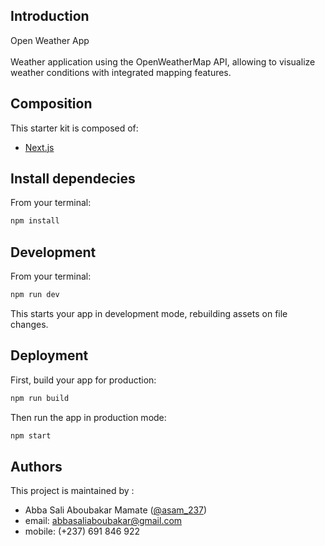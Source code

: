 ## Introduction

Open Weather App
<br/>
<br />
Weather application using the OpenWeatherMap API, allowing to visualize weather conditions with integrated mapping features.
<br />

## Composition

This starter kit is composed of:

- [Next.js](https://nextjs.org/)
  <br/>

## Install dependecies

From your terminal:

```sh
npm install
```

## Development

From your terminal:

```sh
npm run dev
```

This starts your app in development mode, rebuilding assets on file changes.

## Deployment

First, build your app for production:

```sh
npm run build
```

Then run the app in production mode:

```sh
npm start
```

## Authors

This project is maintained by :

- Abba Sali Aboubakar Mamate ([@asam_237](https://twitter.com/asam_237))
- email: abbasaliaboubakar@gmail.com
- mobile: (+237) 691 846 922

<br/>
